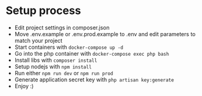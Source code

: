 # Setup process

- Edit project settings in composer.json
- Move .env.example or .env.prod.example to .env and edit parameters to match your project
- Start containers with `docker-compose up -d`
- Go into the php container with `docker-compose exec php bash`
- Install libs with `composer install`
- Setup nodejs with `npm install`
- Run either `npm run dev` or `npm run prod`
- Generate application secret key with `php artisan key:generate`
- Enjoy :)
